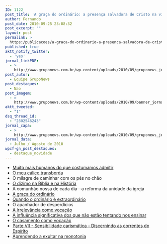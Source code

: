 ```yaml
---
ID: 1122
post_title: 'A graça do ordinário: a presença salvadora de Cristo na vida comum'
author: Fernando
post_date: 2010-09-25 23:08:32
post_excerpt: ""
layout: post
permalink: >
  https:/publicacoes/a-graca-do-ordinario-a-presenca-salvadora-de-cristo-na-vida-comum
published: true
aktt_notify_twitter:
  - 'yes'
jornal_linkPDF:
  - >
    http://www.gruponews.com.br/wp-content/uploads/2010/09/gruponews_julho-agosto_2010-final-site.pdf
post_autor:
  - Equipe GrupoNews
post_destaques:
  - Nao
post_imagem:
  - >
    http://www.gruponews.com.br/wp-content/uploads/2010/09/banner_jornalagosto.jpg
aktt_tweeted:
  - "1"
dsq_thread_id:
  - "2802546243"
jornal_capa:
  - >
    http://www.gruponews.com.br/wp-content/uploads/2010/09/gruponews_julho-agosto_2010-capa.jpg
jornal_data:
  - Julho / Agosto de 2010
wpcf-gn_post_destaques:
  - destaque_novidade
---
```

<ul>
<li><a href="http://www.gruponews.com.br/2010/07/muito-mais-humanos-do-que-costumamos-admitir.html">Muito mais humanos do que costumamos admitir</a></li>
<li><a href="http://www.gruponews.com.br/2010/07/o-meu-calice-transborda.html">O meu cálice transborda</a></li>
<li>O milagre de caminhar com os pés no chão</li>
<li><a href="http://www.gruponews.com.br/2010/07/o-dizimo-na-biblia-e-na-historia.html">O dízimo na Bíblia e na História</a></li>
<li>A comunhão nossa de cada dia—a reforma da unidade da igreja</li>
<li><a href="http://www.gruponews.com.br/2010/07/a-graca-do-ordinario.html">A graça do ordinário</a></li>
<li><a href="http://www.gruponews.com.br/2010/07/quando-o-ordinario-e-extraordinario.html">Quando o ordinário é extraordinário</a></li>
<li>O apanhador de desperdícios</li>
<li><a href="http://www.gruponews.com.br/2010/07/a-irrelevancia-como-vocacao.html">A irrelevância como vocação</a></li>
<li><a href="http://www.gruponews.com.br/2010/07/a-influencia-significativa-dos-que-nao-estao-tentando-nos-ensinar.html">A influência significativa dos que não estão tentando nos ensinar</a></li>
<li><a href="http://www.gruponews.com.br/2010/07/o-casamento-como-vocacao.html">O casamento como vocação</a></li>
<li><a href="http://www.gruponews.com.br/2010/07/sensibilidade-carismatica-discernindo-as-correntes-do-espirito.html">Parte VII - Sensibilidade carismática - Discernindo as correntes do Espírito</a></li>
<li><a href="http://www.gruponews.com.br/2010/07/aprendendo-a-exultar-na-monotonia.html">Aprendendo a exultar na monotonia</a></li>
</ul>